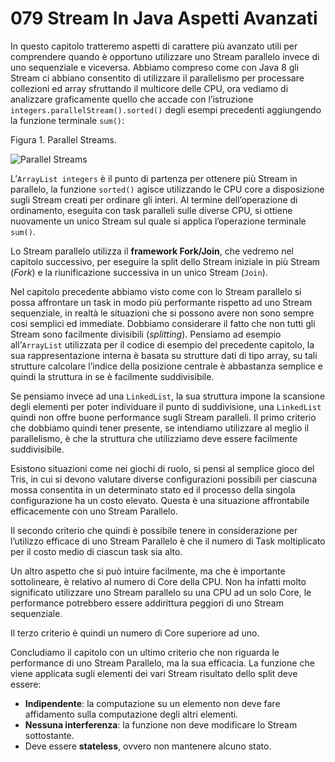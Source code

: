 # 079 Stream In Java Aspetti Avanzati

In questo capitolo tratteremo aspetti di carattere più avanzato utili per comprendere quando è opportuno utilizzare uno Stream parallelo invece di uno sequenziale e viceversa. Abbiamo compreso come con Java 8 gli Stream ci abbiano consentito di utilizzare il parallelismo per processare collezioni ed array sfruttando il multicore delle CPU, ora vediamo di analizzare graficamente quello che accade con l’istruzione `integers.parallelStream().sorted()` degli esempi precedenti aggiungendo la funzione terminale `sum()`:

Figura 1. Parallel Streams.

![Parallel Streams](http://www.html.it/wp-content/uploads/2017/11/parallelStreams.png)

L’`ArrayList integers` è il punto di partenza per ottenere più Stream in parallelo, la funzione `sorted()` agisce utilizzando le CPU core a disposizione sugli Stream creati per ordinare gli interi. Al termine dell’operazione di ordinamento, eseguita con task paralleli sulle diverse CPU, si ottiene nuovamente un unico Stream sul quale si applica l’operazione terminale `sum()`.

Lo Stream parallelo utilizza il **framework Fork/Join**, che vedremo nel capitolo successivo, per eseguire la split dello Stream iniziale in più Stream \(_Fork_\) e la riunificazione successiva in un unico Stream \(`Join`\).

Nel capitolo precedente abbiamo visto come con lo Stream parallelo si possa affrontare un task in modo più performante rispetto ad uno Stream sequenziale, in realtà le situazioni che si possono avere non sono sempre cosi semplici ed immediate. Dobbiamo considerare il fatto che non tutti gli Stream sono facilmente divisibili \(_splitting_\). Pensiamo ad esempio all’`ArrayList` utilizzata per il codice di esempio del precedente capitolo, la sua rappresentazione interna è basata su strutture dati di tipo array, su tali strutture calcolare l’indice della posizione centrale è abbastanza semplice e quindi la struttura in se è facilmente suddivisibile.

Se pensiamo invece ad una `LinkedList`, la sua struttura impone la scansione degli elementi per poter individuare il punto di suddivisione, una `LinkedList` quindi non offre buone performance sugli Stream paralleli. Il primo criterio che dobbiamo quindi tener presente, se intendiamo utilizzare al meglio il parallelismo, è che la struttura che utilizziamo deve essere facilmente suddivisibile.

Esistono situazioni come nei giochi di ruolo, si pensi al semplice gioco del Tris, in cui si devono valutare diverse configurazioni possibili per ciascuna mossa consentita in un determinato stato ed il processo della singola configurazione ha un costo elevato. Questa è una situazione affrontabile efficacemente con uno Stream Parallelo.

Il secondo criterio che quindi è possibile tenere in considerazione per l’utilizzo efficace di uno Stream Parallelo è che il numero di Task moltiplicato per il costo medio di ciascun task sia alto.

Un altro aspetto che si può intuire facilmente, ma che è importante sottolineare, è relativo al numero di Core della CPU. Non ha infatti molto significato utilizzare uno Stream parallelo su una CPU ad un solo Core, le performance potrebbero essere addirittura peggiori di uno Stream sequenziale.

Il terzo criterio è quindi un numero di Core superiore ad uno.

Concludiamo il capitolo con un ultimo criterio che non riguarda le performance di uno Stream Parallelo, ma la sua efficacia. La funzione che viene applicata sugli elementi dei vari Stream risultato dello split deve essere:

* **Indipendente**: la computazione su un elemento non deve fare affidamento sulla computazione degli altri elementi.
* **Nessuna interferenza**: la funzione non deve modificare lo Stream sottostante.
* Deve essere **stateless**, ovvero non mantenere alcuno stato.

